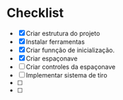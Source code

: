 # Checklist

 - [x] Criar estrutura do projeto
 - [x] Instalar ferramentas
 - [x] Criar funnção de inicialização.
 - [x] Criar espaçonave
 - [ ] Criar controles da espaçonave
 - [ ] Implementar sistema de tiro
 - [ ] 
 - [ ] 
